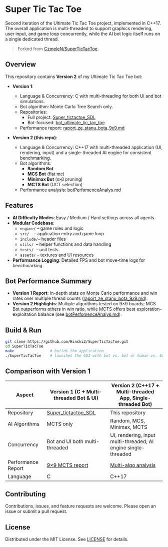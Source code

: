 # Super Tic Tac Toe

Second iteration of the Ultimate Tic Tac Toe project, implemented in C++17. The overall application is multi-threaded to support graphics rendering, user input, and game loop concurrently, while the AI bot logic itself runs on a single dedicated thread.

> Forked from [CzmeleN/SuperTicTacToe](https://github.com/CzmeleN/SuperTicTacToe).

## Overview

This repository contains **Version 2** of my Ultimate Tic Tac Toe bot:

- **Version 1**:
  - Language & Concurrency: C with multi-threading for both UI and bot simulations.
  - Bot algorithm: Monte Carlo Tree Search only.
  - Repositories:
    - Full project: [Super_tictactoe_SDL](https://github.com/Hinski2/Super_tictactoe_SDL)
    - Bot-focused: [bot_utlimate_tic_tac_toe](https://github.com/Hinski2/bot_utlimate_tic_tac_toe)
  - Performance report: [raport_ze_stanu_bota_9x9.md](https://github.com/Hinski2/bot_utlimate_tic_tac_toe/blob/main/raport_ze_stanu_bota_9x9.md)

- **Version 2 (this repo)**:
  - Language & Concurrency: C++17 with multi-threaded application (UI, rendering, input) and a single-threaded AI engine for consistent benchmarking.
  - Bot algorithms:
    - **Random Bot**
    - **MCS Bot** (flat mc)
    - **Minimax Bot** (α‑β pruning)
    - **MCTS Bot** (UCT selection)
  - Performance analysis: [botPerfomenceAnalys.md](botPerfomenceAnalys.md)

## Features

- **AI Difficulty Modes**: Easy / Medium / Hard settings across all agents.
- **Modular Codebase**:
  - `engine/` – game rules and logic
  - `src/`    – application entry and game loop
  - `include/`– header files
  - `utils/`  – helper functions and data handling
  - `tests/`  – unit tests
  - `assets/` – textures and UI resources
- **Performance Logging**: Detailed FPS and bot move-time logs for benchmarking.

## Bot Performance Summary

- **Version 1 Report**: In-depth stats on Monte Carlo performance and win rates over multiple thread counts ([raport_ze_stanu_bota_9x9.md](https://github.com/Hinski2/bot_utlimate_tic_tac_toe/blob/main/raport_ze_stanu_bota_9x9.md)).
- **Version 2 Highlights**: Multiple algorithms tested on 9×9 boards; MCS Bot outperforms others in win ratio, while MCTS offers best exploration–exploitation balance (see [botPerfomenceAnalys.md](botPerfomenceAnalys.md)).

## Build & Run

```bash
git clone https://github.com/Hinski2/SuperTicTacToe.git
cd SuperTicTacToe
make                # builds the application
./SuperTicTacToe    # launches the GUI with bot vs. bot or human vs. bot
```

## Comparison with Version 1

| Aspect                | Version 1 (C + Multi-threaded Bot & UI)                                     | Version 2 (C++17 + Multi-threaded App, Single-threaded Bot)       |
|-----------------------|------------------------------------------------------------------------------|-------------------------------------------------------------------|
| Repository            | [Super_tictactoe_SDL](https://github.com/Hinski2/Super_tictactoe_SDL)        | This repository                                                  |
| AI Algorithms         | MCTS only                                                                    | Random, MCS, Minimax, MCTS                                       |
| Concurrency           | Bot and UI both multi-threaded                                               | UI, rendering, input multi-threaded; AI engine single-threaded    |
| Performance Report    | [9×9 MCTS report](https://github.com/Hinski2/bot_utlimate_tic_tac_toe/blob/main/raport_ze_stanu_bota_9x9.md) | [Multi-algo analysis](botPerfomenceAnalys.md)                    |
| Language              | C                                                                            | C++17                                                             |

## Contributing

Contributions, issues, and feature requests are welcome. Please open an issue or submit a pull request.

## License

Distributed under the MIT License. See [LICENSE](LICENSE) for details.

